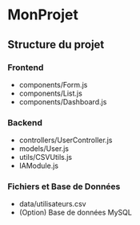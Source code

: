 # MonProjet
## Structure du projet
### Frontend
- components/Form.js
- components/List.js
- components/Dashboard.js
### Backend
- controllers/UserController.js
- models/User.js
- utils/CSVUtils.js
- IAModule.js
### Fichiers et Base de Données
- data/utilisateurs.csv
- (Option) Base de données MySQL
